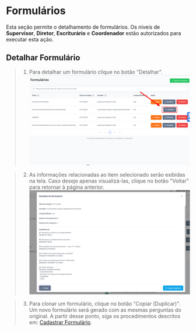 # Formulários
Esta seção permite o detalhamento de formulários. Os níveis de **Supervisor**, **Diretor**, **Escriturário** e **Coordenador** estão autorizados para executar esta ação.

## Detalhar Formulário

> 1. Para detalhar um formulário clique no botão "Detalhar".
> ![Image](../../img/re/formularios/detalhar1.png)
    
> 2. As informações relacionadas ao item selecionado serão exibidas na tela. Caso deseje apenas visualizá-las, clique no botão "Voltar" para retornar à página anterior.
> ![Image](../../img/re/formularios/detalhar2.png)

> 3. Para clonar um formulário, clique no botão "Copiar (Duplicar)". Um novo formulário será gerado com as mesmas perguntas do original. A partir desse ponto, siga os procedimentos descritos em: [Cadastrar Formulário](../formularios/cadastrar-formulario.md).   